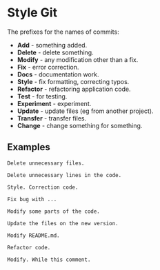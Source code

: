 Style Git
=========

The prefixes for the names of commits:

 - **Add** - something added.
 - **Delete** - delete something.
 - **Modify** - any modification other than a fix.
 - **Fix** - error correction.
 - **Docs** - documentation work.
 - **Style** - fix formatting, correcting typos.
 - **Refactor** - refactoring application code.
 - **Test** - for testing.
 - **Experiment** - experiment.
 - **Update** - update files (eg from another project).
 - **Transfer** - transfer files.
 - **Change** - change something for something.
 

Examples
--------

    Delete unnecessary files.
    
    Delete unnecessary lines in the code.
    
    Style. Correction code.
    
    Fix bug with ...
    
    Modify some parts of the code.
    
    Update the files on the new version.
    
    Modify README.md.
    
    Refactor code.
    
    Modify. While this comment.
